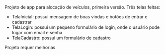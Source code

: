 Projeto de app para alocação de veículos, primeira versão.
Três telas feitas:
- TelaInicial: possui mensagem de boas vindas e botões de entrar e cadastrar
- TelaLogin: possui um pequeno formulário de login, onde o usuário pode logar com email e senha
- TelaCadastro: possui um formulário de cadastro

Projeto requer melhorias.
